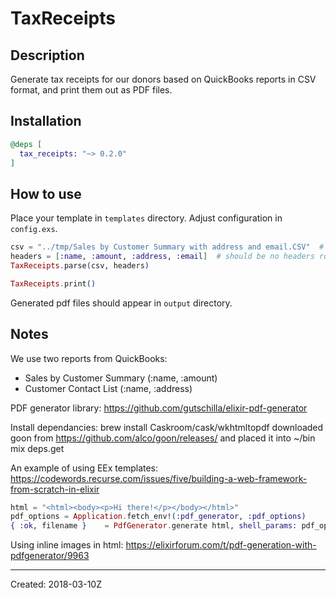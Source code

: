 # TaxReceipts

## Description

Generate tax receipts for our donors based on QuickBooks reports in CSV format, and print them out as PDF files.


## Installation

```elixir
@deps [
  tax_receipts: "~> 0.2.0"
]
```

## How to use

Place your template in `templates` directory.
Adjust configuration in `config.exs`.

```elixir
csv = "../tmp/Sales by Customer Summary with address and email.CSV"  # path relative to lib.
headers = [:name, :amount, :address, :email]  # should be no headers row in csv.
TaxReceipts.parse(csv, headers)

TaxReceipts.print()
```

Generated pdf files should appear in `output` directory.

## Notes

We use two reports from QuickBooks:
 - Sales by Customer Summary (:name, :amount)
 - Customer Contact List (:name, :address)

PDF generator library:
https://github.com/gutschilla/elixir-pdf-generator

Install dependancies:
brew install Caskroom/cask/wkhtmltopdf
downloaded goon from https://github.com/alco/goon/releases/ and placed it into ~/bin
mix deps.get

An example of using EEx templates:
https://codewords.recurse.com/issues/five/building-a-web-framework-from-scratch-in-elixir

```elixir
html = "<html><body><p>Hi there!</p></body></html>"
pdf_options = Application.fetch_env!(:pdf_generator, :pdf_options)
{ :ok, filename }    = PdfGenerator.generate html, shell_params: pdf_options
```

Using inline images in html:
https://elixirforum.com/t/pdf-generation-with-pdfgenerator/9963


----
Created:  2018-03-10Z
